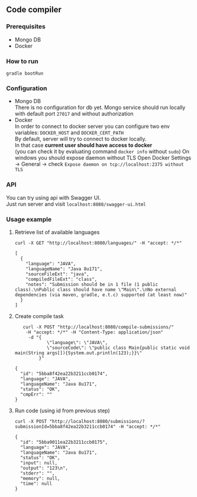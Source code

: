 Code compiler
----  

### Prerequisites
- Mongo DB 
- Docker

### How to run  
`gradle bootRun`

### Configuration
- Mongo DB  
    There is no configuration for db yet. 
    Mongo service should run locally with default port `27017`
    and without authorization
- Docker  
    In order to connect to docker server you can configure 
    two env variables:   `DOCKER_HOST` and `DOCKER_CERT_PATH`      
    By default, server will try to connect to docker locally.  
    In that case **current user should have access to docker**  
    (you can check it by evaluating command `docker info` without `sudo`)
    On windows you should expose daemon without TLS
    Open Docker Settings -> General -> check `Expose daemon on tcp://localhost:2375 without TLS`

### API
You can try using api with Swagger UI.   
Just run server and visit `localhost:8080/swagger-ui.html`

### Usage  example 

1. Retrieve list of available languages  
    ```
    curl -X GET "http://localhost:8080/languages/" -H "accept: */*"
    ```
    ```
    [
      {
        "language": "JAVA",
        "languageName": "Java 8u171",
        "sourceFileExt": "java",
        "compiledFileExt": "class",
        "notes": "Submission should be in 1 file (1 public class).\nPublic class should have name \"Main\".\nNo external dependencies (via maven, gradle, e.t.c) supported (at least now)"
      }
    ]
    ```
2. Create compile task
    ```
       curl -X POST "http://localhost:8080/compile-submissions/" 
        -H "accept: */*" -H "Content-Type: application/json" 
         -d "{ 
                \"language\": \"JAVA\", 
                \"sourceCode\": \"public class Main{public static void main(String args[]){System.out.println(123);}}\"
             }"
    ```
    ```
    {
      "id": "5bba8f42ea22b3211ccb0174",
      "language": "JAVA",
      "languageName": "Java 8u171",
      "status": "OK",
      "cmpErr": ""
    }
    ```
3. Run code (using id from previous step)  
    ```
    curl -X POST "http://localhost:8080/submissions/?submissionId=5bba8f42ea22b3211ccb0174" -H "accept: */*"
    ```    
    ```
    {
      "id": "5bba9011ea22b3211ccb0175",
      "language": "JAVA",
      "languageName": "Java 8u171",
      "status": "OK",
      "input": null,
      "output": "123\n",
      "stderr": "",
      "memory": null,
      "time": null
    }
    ```